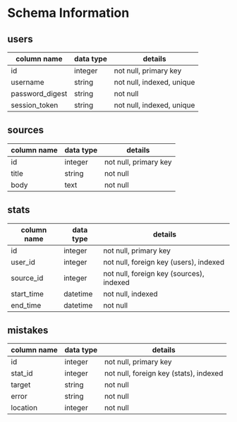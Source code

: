 # Schema Information

## users
column name     | data type | details
----------------|-----------|-----------------------
id              | integer   | not null, primary key
username        | string    | not null, indexed, unique
password_digest | string    | not null
session_token   | string    | not null, indexed, unique

## sources
column name | data type | details
------------|-----------|-----------------------
id          | integer   | not null, primary key
title       | string    | not null
body        | text      | not null

## stats
column name     | data type | details
----------------|-----------|-----------------------
id              | integer   | not null, primary key
user_id         | integer   | not null, foreign key (users), indexed
source_id       | integer   | not null, foreign key (sources), indexed
start_time      | datetime  | not null, indexed
end_time        | datetime  | not null

## mistakes
column name | data type | details
------------|-----------|-----------------------
id          | integer   | not null, primary key
stat_id     | integer   | not null, foreign key (stats), indexed
target      | string    | not null
error       | string    | not null
location    | integer   | not null

